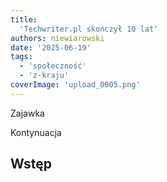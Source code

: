 ```yaml
---
title:
  'Techwriter.pl skończył 10 lat'
authors: niewiarowski
date: '2025-06-19'
tags:
  - 'społeczność'
  - 'z-kraju'
coverImage: 'upload_0005.png'
---
```


Zajawka

<!--truncate-->

Kontynuacja

## Wstęp

